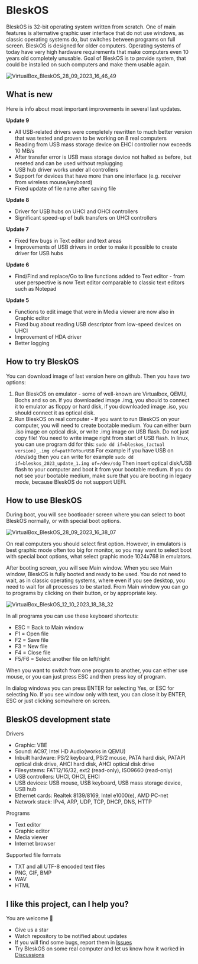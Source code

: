 # BleskOS

BleskOS is 32-bit operating system written from scratch. One of main features is alternative graphic user interface that do not use windows, as classic operating systems do, but switches between programs on full screen. BleskOS is designed for older computers. Operating systems of today have very high hardware requirements that make computers even 10 years old completely unusable. Goal of BleskOS is to provide system, that could be installed on such computers and make them usable again.

![VirtualBox_BleskOS_28_09_2023_16_46_49](https://github.com/VendelinSlezak/BleskOS/assets/43180618/7a25508d-fbed-4af2-addc-0f79a15a9f7d)

## What is new

Here is info about most important improvements in several last updates.

**Update 9**
- All USB-related drivers were completely rewritten to much better version that was tested and proven to be working on 8 real computers
- Reading from USB mass storage device on EHCI controller now exceeds 10 MB/s
- After transfer error is USB mass storage device not halted as before, but reseted and can be used without replugging
- USB hub driver works under all controllers
- Support for devices that have more than one interface (e.g. receiver from wireless mouse/keyboard)
- Fixed update of file name after saving file

**Update 8**
- Driver for USB hubs on UHCI and OHCI controllers
- Significant speed-up of bulk transfers on UHCI controllers

**Update 7**
- Fixed few bugs in Text editor and text areas
- Improvements of USB drivers in order to make it possible to create driver for USB hubs

**Update 6**
- Find/Find and replace/Go to line functions added to Text editor - from user perspective is now Text editor comparable to classic text editors such as Notepad

**Update 5**
- Functions to edit image that were in Media viewer are now also in Graphic editor
- Fixed bug about reading USB descriptor from low-speed devices on UHCI
- Improvement of HDA driver
- Better logging

## How to try BleskOS

You can download image of last version here on github. Then you have two options:

1. Run BleskOS on emulator - some of well-known are Virtualbox, QEMU, Bochs and so on. If you downloaded image .img, you should to connect it to emulator as floppy or hard disk, if you downloaded image .iso, you should connect it as optical disk.
2. Run BleskOS on real computer - If you want to run BleskOS on your computer, you will need to create bootable medium. You can either burn .iso image on optical disk, or write .img image on USB flash. Do not just copy file! You need to write image right from start of USB flash. In linux, you can use program dd for this: `sudo dd if=bleskos_(actual version)_.img of=pathToYourUSB` For example if you have USB on /dev/sdg then you can write for example `sudo dd if=bleskos_2023_update_1.img of=/dev/sdg` Then insert optical disk/USB flash to your computer and boot it from your bootable medium. If you do not see your bootable medium, make sure that you are booting in legacy mode, because BleskOS do not support UEFI.

## How to use BleskOS

During boot, you will see bootloader screen where you can select to boot BleskOS normally, or with special boot options.

![VirtualBox_BleskOS_28_09_2023_16_38_07](https://github.com/VendelinSlezak/BleskOS/assets/43180618/e611cd37-5f77-4a6f-acbd-0992fa992230)

On real computers you should select first option. However, in emulators is best graphic mode often too big for monitor, so you may want to select boot with special boot options, what select graphic mode 1024x768 in emulators.

After booting screen, you will see Main window. When you see Main window, BleskOS is fully booted and ready to be used. You do not need to wait, as in classic operating systems, where even if you see desktop, you need to wait for all processes to be started. From Main window you can go to programs by clicking on their button, or by appropriate key.

![VirtualBox_BleskOS_12_10_2023_18_38_32](https://github.com/VendelinSlezak/BleskOS/assets/43180618/8fb9b3c6-6b7d-44ed-9324-eff1e2bb0448)

In all programs you can use these keyboard shortcuts:

- ESC = Back to Main window
- F1 = Open file
- F2 = Save file
- F3 = New file
- F4 = Close file
- F5/F6 = Select another file on left/right

When you want to switch from one program to another, you can either use mouse, or you can just press ESC and then press key of program.

In dialog windows you can press ENTER for selecting Yes, or ESC for selecting No. If you see window only with text, you can close it by ENTER, ESC or just clicking somewhere on screen.

## BleskOS development state

Drivers

- Graphic: VBE
- Sound: AC97, Intel HD Audio(works in QEMU)
- Inbuilt hardware: PS/2 keyboard, PS/2 mouse, PATA hard disk, PATAPI optical disk drive, AHCI hard disk, AHCI optical disk drive
- Filesystems: FAT12/16/32, ext2 (read-only), ISO9660 (read-only)
- USB controllers: UHCI, OHCI, EHCI
- USB devices: USB mouse, USB keyboard, USB mass storage device, USB hub
- Ethernet cards: Realtek 8139/8169, Intel e1000(e), AMD PC-net
- Network stack: IPv4, ARP, UDP, TCP, DHCP, DNS, HTTP

Programs

- Text editor
- Graphic editor
- Media viewer
- Internet browser

Supported file formats

- TXT and all UTF-8 encoded text files
- PNG, GIF, BMP
- WAV
- HTML

## I like this project, can I help you?

You are welcome 🙂

- Give us a star
- Watch repository to be notified about updates
- If you will find some bugs, report them in [Issues](https://github.com/VendelinSlezak/BleskOS/issues)
- Try BleskOS on some real computer and let us know how it worked in [Discussions](https://github.com/VendelinSlezak/BleskOS/discussions)
